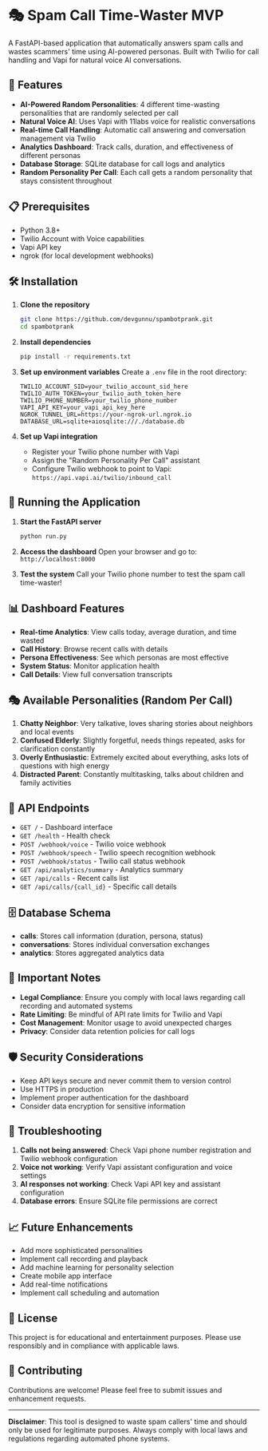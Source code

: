 # 🎭 Spam Call Time-Waster MVP

A FastAPI-based application that automatically answers spam calls and wastes scammers' time using AI-powered personas. Built with Twilio for call handling and Vapi for natural voice AI conversations.

## 🚀 Features

- **AI-Powered Random Personalities**: 4 different time-wasting personalities that are randomly selected per call
- **Natural Voice AI**: Uses Vapi with 11labs voice for realistic conversations
- **Real-time Call Handling**: Automatic call answering and conversation management via Twilio
- **Analytics Dashboard**: Track calls, duration, and effectiveness of different personas
- **Database Storage**: SQLite database for call logs and analytics
- **Random Personality Per Call**: Each call gets a random personality that stays consistent throughout

## 📋 Prerequisites

- Python 3.8+
- Twilio Account with Voice capabilities
- Vapi API key
- ngrok (for local development webhooks)

## 🛠️ Installation

1. **Clone the repository**
   ```bash
   git clone https://github.com/devgunnu/spambotprank.git
   cd spambotprank
   ```

2. **Install dependencies**
   ```bash
   pip install -r requirements.txt
   ```

3. **Set up environment variables**
   Create a `.env` file in the root directory:
   ```env
   TWILIO_ACCOUNT_SID=your_twilio_account_sid_here
   TWILIO_AUTH_TOKEN=your_twilio_auth_token_here
   TWILIO_PHONE_NUMBER=your_twilio_phone_number
   VAPI_API_KEY=your_vapi_api_key_here
   NGROK_TUNNEL_URL=https://your-ngrok-url.ngrok.io
   DATABASE_URL=sqlite+aiosqlite:///./database.db
   ```

4. **Set up Vapi integration**
   - Register your Twilio phone number with Vapi
   - Assign the "Random Personality Per Call" assistant
   - Configure Twilio webhook to point to Vapi: `https://api.vapi.ai/twilio/inbound_call`

## 🚀 Running the Application

1. **Start the FastAPI server**
   ```bash
   python run.py
   ```

2. **Access the dashboard**
   Open your browser and go to: `http://localhost:8000`

3. **Test the system**
   Call your Twilio phone number to test the spam call time-waster!

## 📊 Dashboard Features

- **Real-time Analytics**: View calls today, average duration, and time wasted
- **Call History**: Browse recent calls with details
- **Persona Effectiveness**: See which personas are most effective
- **System Status**: Monitor application health
- **Call Details**: View full conversation transcripts

## 🎭 Available Personalities (Random Per Call)

1. **Chatty Neighbor**: Very talkative, loves sharing stories about neighbors and local events
2. **Confused Elderly**: Slightly forgetful, needs things repeated, asks for clarification constantly
3. **Overly Enthusiastic**: Extremely excited about everything, asks lots of questions with high energy
4. **Distracted Parent**: Constantly multitasking, talks about children and family activities

## 🔧 API Endpoints

- `GET /` - Dashboard interface
- `GET /health` - Health check
- `POST /webhook/voice` - Twilio voice webhook
- `POST /webhook/speech` - Twilio speech recognition webhook
- `POST /webhook/status` - Twilio call status webhook
- `GET /api/analytics/summary` - Analytics summary
- `GET /api/calls` - Recent calls list
- `GET /api/calls/{call_id}` - Specific call details

## 🗄️ Database Schema

- **calls**: Stores call information (duration, persona, status)
- **conversations**: Stores individual conversation exchanges
- **analytics**: Stores aggregated analytics data

## 🚨 Important Notes

- **Legal Compliance**: Ensure you comply with local laws regarding call recording and automated systems
- **Rate Limiting**: Be mindful of API rate limits for Twilio and Vapi
- **Cost Management**: Monitor usage to avoid unexpected charges
- **Privacy**: Consider data retention policies for call logs

## 🛡️ Security Considerations

- Keep API keys secure and never commit them to version control
- Use HTTPS in production
- Implement proper authentication for the dashboard
- Consider data encryption for sensitive information

## 🐛 Troubleshooting

1. **Calls not being answered**: Check Vapi phone number registration and Twilio webhook configuration
2. **Voice not working**: Verify Vapi assistant configuration and voice settings
3. **AI responses not working**: Check Vapi API key and assistant configuration
4. **Database errors**: Ensure SQLite file permissions are correct

## 📈 Future Enhancements

- Add more sophisticated personalities
- Implement call recording and playback
- Add machine learning for personality selection
- Create mobile app interface
- Add real-time notifications
- Implement call scheduling and automation

## 📄 License

This project is for educational and entertainment purposes. Please use responsibly and in compliance with applicable laws.

## 🤝 Contributing

Contributions are welcome! Please feel free to submit issues and enhancement requests.

---

**Disclaimer**: This tool is designed to waste spam callers' time and should only be used for legitimate purposes. Always comply with local laws and regulations regarding automated phone systems.
